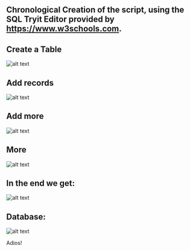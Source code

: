 ## Chronological Creation of the script, using the SQL Tryit Editor provided by https://www.w3schools.com.

## Create a Table
 ![alt text](https://github.com/aniruddha0pandey/Learn_SQL/blob/master/Yash/Script/s1.1.png)<br/>
 
## Add records
![alt text](https://github.com/aniruddha0pandey/Learn_SQL/blob/master/Yash/Script/s2.png)<br/>

## Add more
![alt text](https://github.com/aniruddha0pandey/Learn_SQL/blob/master/Yash/Script/s3.jpg)<br/>

## More
![alt text](https://github.com/aniruddha0pandey/Learn_SQL/blob/master/Yash/Script/s4.jpg)<br/>

## In the end we get:
![alt text](https://github.com/aniruddha0pandey/Learn_SQL/blob/master/Yash/Script/s5.jpg)<br/>

## Database:
![alt text](https://github.com/aniruddha0pandey/Learn_SQL/blob/master/Yash/Script/s5.1.jpg)<br/>

Adios!

